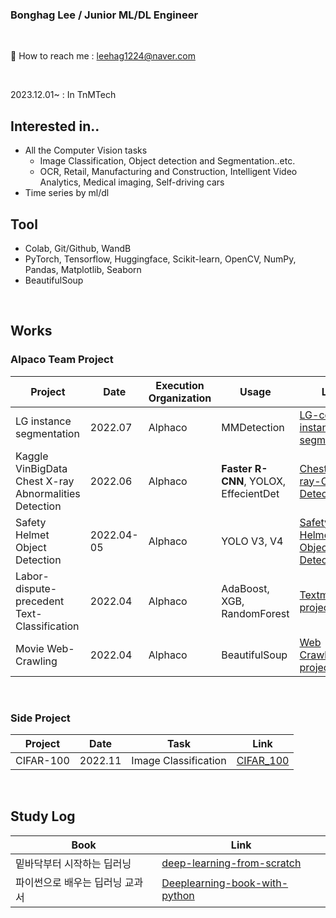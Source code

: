 ### Bonghag Lee / Junior ML/DL Engineer

<br/>
 
📧 How to reach me : leehag1224@naver.com

<br/>

2023.12.01~ : In TnMTech

## Interested in..
<!-- Hyunna Kim --> 
-  All the Computer Vision tasks
   - Image Classification, Object detection and Segmentation..etc. 
   - OCR, Retail, Manufacturing and Construction, Intelligent Video Analytics, Medical imaging, Self-driving cars
- Time series by ml/dl

## Tool
- Colab, Git/Github, WandB
- PyTorch, Tensorflow, Huggingface, Scikit-learn, OpenCV, NumPy, Pandas, Matplotlib, Seaborn
- BeautifulSoup

<br/>


## Works

### Alpaco Team Project

Project  | Date | Execution Organization | Usage | Link
---------------------------|------|-------|-----------------|---------------------|
LG instance segmentation | 2022.07 | Alphaco | MMDetection | [LG-contest-instance-segmentation](https://github.com/bbonghag/LG-contest-instance-segmentation)
Kaggle VinBigData Chest X-ray Abnormalities Detection | 2022.06 | Alphaco | **Faster R-CNN**, YOLOX, EffecientDet | [Chest-X-ray-Object-Detection](https://github.com/bbonghag/Chest-X-ray-Object-Detection)
Safety Helmet Object Detection | 2022.04-05 | Alphaco | YOLO V3, V4 | [Safety Helmet Object Detection](https://github.com/bbonghag/Safety-Helmet-Object-Detection#safety-helmet-object-detection)
Labor-dispute-precedent Text-Classification | 2022.04 | Alphaco | AdaBoost, XGB, RandomForest | [Textmining-project](https://github.com/bbonghag/Textmining-project)
Movie Web-Crawling | 2022.04 | Alphaco | BeautifulSoup | [Web Crawling-project](https://github.com/bbonghag/Movie-Web-Crawling)

<br/>


### Side Project

Project  | Date |   Task | Link
---------------------------|-------|-----------------|---------------------|
CIFAR-100  | 2022.11 |   Image Classification | [CIFAR_100](https://github.com/bbonghag/CIFAR_100)

<br/>


## Study Log

Book | Link | 
-----|------|
밑바닥부터 시작하는 딥러닝 | [deep-learning-from-scratch](https://github.com/bbonghag/Study-Deep-learning-from-scratch)
파이썬으로 배우는 딥러닝 교과서 | [Deeplearning-book-with-python](https://github.com/bbonghag/Deeplearning-book-with-python)



